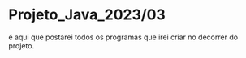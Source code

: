 # Projeto_Java_2023/03   
é aqui que postarei todos os programas que irei criar no decorrer do projeto.
